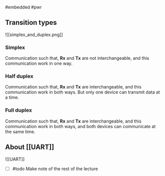 #embedded #pwr 

## Transition types

![[simplex_and_duplex.png]]

### Simplex
Communication such that, **Rx** and **Tx** are not interchangeable, and this communication work in one way.

### Half duplex
Communication such that, **Rx** and **Tx** are interchangeable, and this communication work in both ways. But only one device can transmit data at a time.

### Full duplex
Communication such that, **Rx** and **Tx** are interchangeable, and this communication work in both ways, and both devices can communicate at the same time.

## About [[UART]]
![[UART]]



- [ ] #todo Make note of the rest of the lecture
